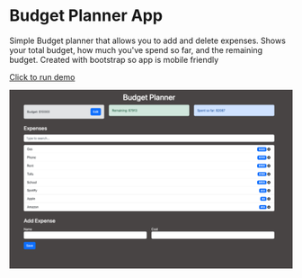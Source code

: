 # Budget Planner App

Simple Budget planner that allows you to add and delete expenses. Shows your total budget, how much you've spend so far, and the remaining budget. Created with bootstrap so app is mobile friendly 

[Click to run demo](https://budget-planner-appjh.web.app/)

![Budget App](./src/images/Screen%20Shot%202022-11-19%20at%204.45.43%20PM.png)
